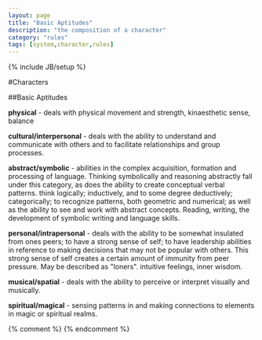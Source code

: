 ```yaml
---
layout: page
title: "Basic Aptitudes"
description: "the composition of a character"
category: "rules"
tags: [system,character,rules]
---
```

{% include JB/setup %}

#Characters

##Basic Aptitudes

**physical** - deals with physical movement and strength, kinaesthetic sense, balance

**cultural/interpersonal** - deals with the ability to understand and communicate with others and to facilitate relationships and group processes.

**abstract/symbolic** - abilities in the complex acquisition, formation and processing of language. Thinking symbolically and reasoning abstractly fall under this category, as does the ability to create conceptual verbal patterns. think logically; inductively, and to some degree deductively; categorically; to recognize patterns, both geometric and numerical; as well as the ability to see and work with abstract concepts.  Reading, writing, the development of symbolic writing and language skills.

**personal/intrapersonal** - deals with the ability to be somewhat insulated from ones peers; to have a strong sense of self; to have leadership abilities in reference to making decisions that may not be popular with others. This strong sense of self creates a certain amount of immunity from peer pressure. May be described as "loners". intuitive feelings, inner wisdom.

**musical/spatial** - deals with the ability to perceive or interpret visually and musically.

**spiritual/magical** - sensing patterns in and making connections to elements in magic or spiritual realms.

{% comment %} <!--vim: set wrap ts=8 tw=0 fileencoding=utf-8 ft=markdown :--> {% endcomment %}
